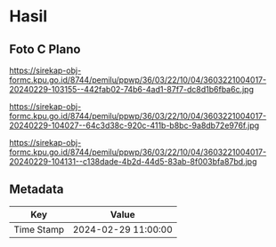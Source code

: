 # Hasil

## Foto C Plano

https://sirekap-obj-formc.kpu.go.id/8744/pemilu/ppwp/36/03/22/10/04/3603221004017-20240229-103155--442fab02-74b6-4ad1-87f7-dc8d1b6fba6c.jpg

https://sirekap-obj-formc.kpu.go.id/8744/pemilu/ppwp/36/03/22/10/04/3603221004017-20240229-104027--64c3d38c-920c-411b-b8bc-9a8db72e976f.jpg

https://sirekap-obj-formc.kpu.go.id/8744/pemilu/ppwp/36/03/22/10/04/3603221004017-20240229-104131--c138dade-4b2d-44d5-83ab-8f003bfa87bd.jpg


## Metadata

| Key        | Value               |
| ---------- | ------------------- |
| Time Stamp | 2024-02-29 11:00:00 |



